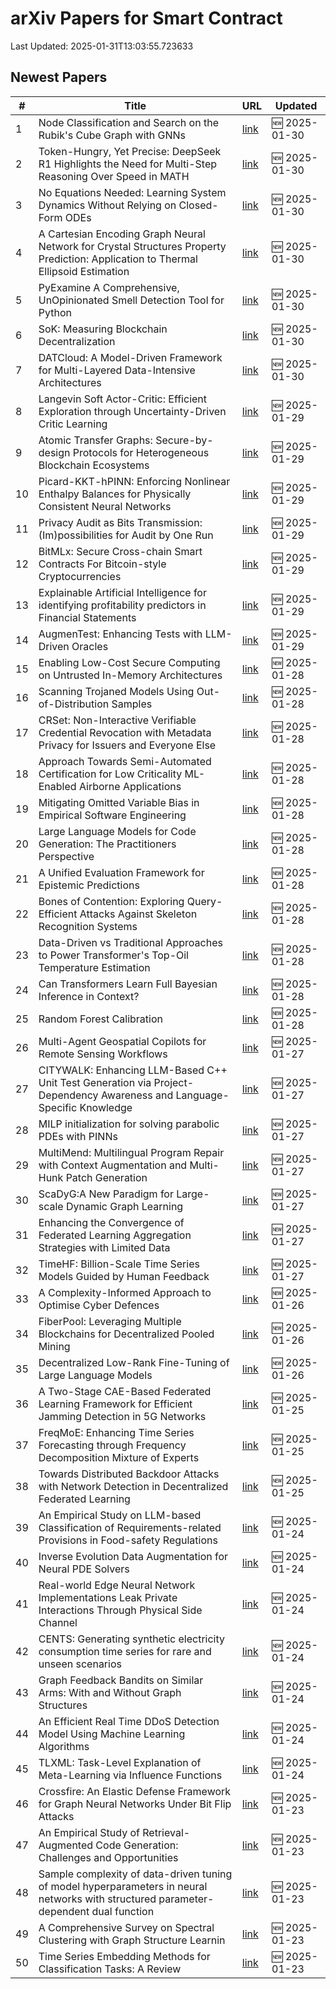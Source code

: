 # arXiv Papers for Smart Contract

Last Updated: 2025-01-31T13:03:55.723633

## Newest Papers

|\#|Title|URL|Updated|
|---|---|---|---|
|1|Node Classification and Search on the Rubik's Cube Graph with GNNs|[link](http://arxiv.org/abs/2501.18580v1)|🆕 2025-01-30|
|2|Token-Hungry, Yet Precise: DeepSeek R1 Highlights the Need for Multi-Step Reasoning Over Speed in MATH|[link](http://arxiv.org/abs/2501.18576v1)|🆕 2025-01-30|
|3|No Equations Needed: Learning System Dynamics Without Relying on Closed-Form ODEs|[link](http://arxiv.org/abs/2501.18563v1)|🆕 2025-01-30|
|4|A Cartesian Encoding Graph Neural Network for Crystal Structures Property Prediction: Application to Thermal Ellipsoid Estimation|[link](http://arxiv.org/abs/2501.18369v1)|🆕 2025-01-30|
|5|PyExamine A Comprehensive, UnOpinionated Smell Detection Tool for Python|[link](http://arxiv.org/abs/2501.18327v1)|🆕 2025-01-30|
|6|SoK: Measuring Blockchain Decentralization|[link](http://arxiv.org/abs/2501.18279v1)|🆕 2025-01-30|
|7|DATCloud: A Model-Driven Framework for Multi-Layered Data-Intensive Architectures|[link](http://arxiv.org/abs/2501.18257v1)|🆕 2025-01-30|
|8|Langevin Soft Actor-Critic: Efficient Exploration through Uncertainty-Driven Critic Learning|[link](http://arxiv.org/abs/2501.17827v1)|🆕 2025-01-29|
|9|Atomic Transfer Graphs: Secure-by-design Protocols for Heterogeneous Blockchain Ecosystems|[link](http://arxiv.org/abs/2501.17786v1)|🆕 2025-01-29|
|10|Picard-KKT-hPINN: Enforcing Nonlinear Enthalpy Balances for Physically Consistent Neural Networks|[link](http://arxiv.org/abs/2501.17782v1)|🆕 2025-01-29|
|11|Privacy Audit as Bits Transmission: (Im)possibilities for Audit by One Run|[link](http://arxiv.org/abs/2501.17750v1)|🆕 2025-01-29|
|12|BitMLx: Secure Cross-chain Smart Contracts For Bitcoin-style Cryptocurrencies|[link](http://arxiv.org/abs/2501.17733v1)|🆕 2025-01-29|
|13|Explainable Artificial Intelligence for identifying profitability predictors in Financial Statements|[link](http://arxiv.org/abs/2501.17676v1)|🆕 2025-01-29|
|14|AugmenTest: Enhancing Tests with LLM-Driven Oracles|[link](http://arxiv.org/abs/2501.17461v1)|🆕 2025-01-29|
|15|Enabling Low-Cost Secure Computing on Untrusted In-Memory Architectures|[link](http://arxiv.org/abs/2501.17292v1)|🆕 2025-01-28|
|16|Scanning Trojaned Models Using Out-of-Distribution Samples|[link](http://arxiv.org/abs/2501.17151v1)|🆕 2025-01-28|
|17|CRSet: Non-Interactive Verifiable Credential Revocation with Metadata Privacy for Issuers and Everyone Else|[link](http://arxiv.org/abs/2501.17089v1)|🆕 2025-01-28|
|18|Approach Towards Semi-Automated Certification for Low Criticality ML-Enabled Airborne Applications|[link](http://arxiv.org/abs/2501.17028v1)|🆕 2025-01-28|
|19|Mitigating Omitted Variable Bias in Empirical Software Engineering|[link](http://arxiv.org/abs/2501.17026v1)|🆕 2025-01-28|
|20|Large Language Models for Code Generation: The Practitioners Perspective|[link](http://arxiv.org/abs/2501.16998v1)|🆕 2025-01-28|
|21|A Unified Evaluation Framework for Epistemic Predictions|[link](http://arxiv.org/abs/2501.16912v1)|🆕 2025-01-28|
|22|Bones of Contention: Exploring Query-Efficient Attacks Against Skeleton Recognition Systems|[link](http://arxiv.org/abs/2501.16843v1)|🆕 2025-01-28|
|23|Data-Driven vs Traditional Approaches to Power Transformer's Top-Oil Temperature Estimation|[link](http://arxiv.org/abs/2501.16831v1)|🆕 2025-01-28|
|24|Can Transformers Learn Full Bayesian Inference in Context?|[link](http://arxiv.org/abs/2501.16825v1)|🆕 2025-01-28|
|25|Random Forest Calibration|[link](http://arxiv.org/abs/2501.16756v1)|🆕 2025-01-28|
|26|Multi-Agent Geospatial Copilots for Remote Sensing Workflows|[link](http://arxiv.org/abs/2501.16254v1)|🆕 2025-01-27|
|27|CITYWALK: Enhancing LLM-Based C++ Unit Test Generation via Project-Dependency Awareness and Language-Specific Knowledge|[link](http://arxiv.org/abs/2501.16155v1)|🆕 2025-01-27|
|28|MILP initialization for solving parabolic PDEs with PINNs|[link](http://arxiv.org/abs/2501.16153v1)|🆕 2025-01-27|
|29|MultiMend: Multilingual Program Repair with Context Augmentation and Multi-Hunk Patch Generation|[link](http://arxiv.org/abs/2501.16044v1)|🆕 2025-01-27|
|30|ScaDyG:A New Paradigm for Large-scale Dynamic Graph Learning|[link](http://arxiv.org/abs/2501.16002v1)|🆕 2025-01-27|
|31|Enhancing the Convergence of Federated Learning Aggregation Strategies with Limited Data|[link](http://arxiv.org/abs/2501.15949v1)|🆕 2025-01-27|
|32|TimeHF: Billion-Scale Time Series Models Guided by Human Feedback|[link](http://arxiv.org/abs/2501.15942v1)|🆕 2025-01-27|
|33|A Complexity-Informed Approach to Optimise Cyber Defences|[link](http://arxiv.org/abs/2501.15578v1)|🆕 2025-01-26|
|34|FiberPool: Leveraging Multiple Blockchains for Decentralized Pooled Mining|[link](http://arxiv.org/abs/2501.15459v1)|🆕 2025-01-26|
|35|Decentralized Low-Rank Fine-Tuning of Large Language Models|[link](http://arxiv.org/abs/2501.15361v1)|🆕 2025-01-26|
|36|A Two-Stage CAE-Based Federated Learning Framework for Efficient Jamming Detection in 5G Networks|[link](http://arxiv.org/abs/2501.15288v1)|🆕 2025-01-25|
|37|FreqMoE: Enhancing Time Series Forecasting through Frequency Decomposition Mixture of Experts|[link](http://arxiv.org/abs/2501.15125v1)|🆕 2025-01-25|
|38|Towards Distributed Backdoor Attacks with Network Detection in Decentralized Federated Learning|[link](http://arxiv.org/abs/2501.15005v1)|🆕 2025-01-25|
|39|An Empirical Study on LLM-based Classification of Requirements-related Provisions in Food-safety Regulations|[link](http://arxiv.org/abs/2501.14683v1)|🆕 2025-01-24|
|40|Inverse Evolution Data Augmentation for Neural PDE Solvers|[link](http://arxiv.org/abs/2501.14604v1)|🆕 2025-01-24|
|41|Real-world Edge Neural Network Implementations Leak Private Interactions Through Physical Side Channel|[link](http://arxiv.org/abs/2501.14512v1)|🆕 2025-01-24|
|42|CENTS: Generating synthetic electricity consumption time series for rare and unseen scenarios|[link](http://arxiv.org/abs/2501.14426v1)|🆕 2025-01-24|
|43|Graph Feedback Bandits on Similar Arms: With and Without Graph Structures|[link](http://arxiv.org/abs/2501.14314v1)|🆕 2025-01-24|
|44|An Efficient Real Time DDoS Detection Model Using Machine Learning Algorithms|[link](http://arxiv.org/abs/2501.14311v1)|🆕 2025-01-24|
|45|TLXML: Task-Level Explanation of Meta-Learning via Influence Functions|[link](http://arxiv.org/abs/2501.14271v1)|🆕 2025-01-24|
|46|Crossfire: An Elastic Defense Framework for Graph Neural Networks Under Bit Flip Attacks|[link](http://arxiv.org/abs/2501.13776v1)|🆕 2025-01-23|
|47|An Empirical Study of Retrieval-Augmented Code Generation: Challenges and Opportunities|[link](http://arxiv.org/abs/2501.13742v1)|🆕 2025-01-23|
|48|Sample complexity of data-driven tuning of model hyperparameters in neural networks with structured parameter-dependent dual function|[link](http://arxiv.org/abs/2501.13734v1)|🆕 2025-01-23|
|49|A Comprehensive Survey on Spectral Clustering with Graph Structure Learnin|[link](http://arxiv.org/abs/2501.13597v1)|🆕 2025-01-23|
|50|Time Series Embedding Methods for Classification Tasks: A Review|[link](http://arxiv.org/abs/2501.13392v1)|🆕 2025-01-23|
